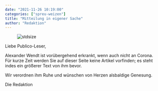 ```yaml
---
date: "2021-11-26 10:19:00"
categories: ["spreu-weizen"]
title: "Mitteilung in eigener Sache"
author: "Redaktion"
---
```



<figure>
<img src="https://www.publicomag.com/wp-content/uploads/2020/06/Publico-Logo_.jpg" alt=stdsize>
</figure>



Liebe Publico-Leser,

Alexander Wendt ist vorübergehend erkrankt, wenn auch nicht an Corona. Für kurze Zeit werden Sie auf dieser Seite keine Artikel vorfinden; es steht indes ein größerer Text von ihm bevor.

Wir verordnen ihm Ruhe und wünschen von Herzen alsbaldige Genesung.

Die Redaktion